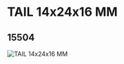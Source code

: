 # TAIL 14x24x16 MM
## 15504
![TAIL 14x24x16 MM](https://lc-www-live-s.legocdn.com/media/bricks/5/2/6063660.jpg)